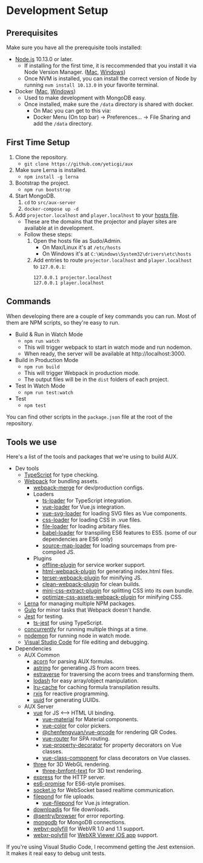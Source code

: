 # Development Setup

## Prerequisites

Make sure you have all the prerequisite tools installed:

- [Node.js](https://nodejs.org/en/download/) 10.13.0 or later.
    - If installing for the first time, it is reccommended that you install it via Node Version Manager. ([Mac][nvm-mac], [Windows][nvm-windows])
    - Once NVM is installed, you can install the correct version of Node by running `nvm install 10.13.0` in your favorite terminal.
- Docker ([Mac][docker-for-mac], [Windows][docker-for-windows])
    - Used to make development with MongoDB easy.
    - Once installed, make sure the `/data` directory is shared with docker.
        - On Mac you can get to this via:
        - Docker Menu (On top bar) -> Preferences... -> File Sharing and add the `/data` directory.

## First Time Setup

1. Clone the repository.
    - `git clone https://github.com/yeticgi/aux`
2. Make sure Lerna is installed.
    - `npm install -g lerna`
3. Bootstrap the project.
    - `npm run bootstrap`
4. Start MongoDB.
    1. `cd` to `src/aux-server`
    2. `docker-compose up -d`
5. Add `projector.localhost` and `player.localhost` to your [hosts file][hosts-file].
    - These are the domains that the projector and player sites are available at in development.
    - Follow these steps:
        1. Open the hosts file as Sudo/Admin.
            - On Max/Linux it's at `/etc/hosts`
            - On Windows it's at `C:\Windows\System32\drivers\etc\hosts`
        2. Add entries to route `projector.localhost` and `player.localhost` to `127.0.0.1`:
            ```
            127.0.0.1 projector.localhost
            127.0.0.1 player.localhost
            ```

## Commands

When developing there are a couple of key commands you can run.
Most of them are NPM scripts, so they're easy to run.

- Build & Run in Watch Mode
    - `npm run watch`
    - This will trigger webpack to start in watch mode and run nodemon.
    - When ready, the server will be available at http://localhost:3000.
- Build in Production Mode
    - `npm run build`
    - This will trigger Webpack in production mode.
    - The output files will be in the `dist` folders of each project.
- Test In Watch Mode
    - `npm run test:watch`
- Test
    - `npm test`

You can find other scripts in the `package.json` file at the root of the repository.

## Tools we use

Here's a list of the tools and packages that we're using to build AUX.

- Dev tools
    - [TypeScript](https://github.com/Microsoft/TypeScript) for type checking.
    - [Webpack](https://webpack.js.org/) for bundling assets.
        - [webpack-merge](https://github.com/survivejs/webpack-merge) for dev/production configs.
        - Loaders
            - [ts-loader](https://github.com/TypeStrong/ts-loader) for TypeScript integration.
            - [vue-loader](https://github.com/vuejs/vue-loader) for Vue.js integration.
            - [vue-svg-loader](https://github.com/visualfanatic/vue-svg-loader) for loading SVG files as Vue components.
            - [css-loader](https://github.com/webpack-contrib/css-loader) for loading CSS in .vue files.
            - [file-loader](https://github.com/webpack-contrib/file-loader) for loading arbitary files.
            - [babel-loader](https://github.com/babel/babel-loader) for transpiling ES6 features to ES5. (some of our dependencies are ES6 only)
            - [source-map-loader](https://github.com/webpack-contrib/source-map-loader) for loading sourcemaps from pre-compiled JS.
        - Plugins
            - [offline-plugin](https://github.com/NekR/offline-plugin) for service worker support.
            - [html-webpack-plugin](https://github.com/jantimon/html-webpack-plugin) for generating index.html files.
            - [terser-webpack-plugin](https://github.com/webpack-contrib/terser-webpack-plugin) for minifying JS.
            - [clean-webpack-plugin](https://github.com/johnagan/clean-webpack-plugin) for clean builds.
            - [mini-css-extract-plugin](https://github.com/webpack-contrib/mini-css-extract-plugin) for splitting CSS into its own bundle.
            - [optimize-css-assets-webpack-plugin](https://github.com/NMFR/optimize-css-assets-webpack-plugin) for minifying CSS.
    - [Lerna](https://github.com/lerna/lerna) for managing multiple NPM packages.
    - [Gulp](https://gulpjs.com/) for minor tasks that Webpack doesn't handle.
    - [Jest](https://jestjs.io/) for testing.
        - [ts-jest](https://kulshekhar.github.io/ts-jest/) for using TypeScript.
    - [concurrently](https://github.com/kimmobrunfeldt/concurrently) for running multiple things at a time.
    - [nodemon](https://nodemon.io/) for running node in watch mode.
    - [Visual Studio Code](https://code.visualstudio.com/) for file editing and debugging.
- Dependencies
    - AUX Common
        - [acorn](https://github.com/acornjs/acorn) for parsing AUX formulas.
        - [astring](https://github.com/davidbonnet/astring) for generating JS from acorn trees.
        - [estraverse](https://github.com/estools/estraverse) for traversing the acorn trees and transforming them.
        - [lodash](https://lodash.com/) for easy array/object manipulation.
        - [lru-cache](https://github.com/isaacs/node-lru-cache) for caching formula transpilation results.
        - [rxjs](https://github.com/ReactiveX/rxjs) for reactive programming.
        - [uuid](https://github.com/kelektiv/node-uuid) for generating UUIDs.
    - AUX Server
        - [vue](https://github.com/vuejs/vue) for JS <--> HTML UI binding.
            - [vue-material](https://github.com/vuematerial/vue-material) for Material components.
            - [vue-color](https://github.com/xiaokaike/vue-color) for color pickers.
            - [@chenfengyuan/vue-qrcode](https://fengyuanchen.github.io/vue-qrcode/) for rendering QR Codes.
            - [vue-router](https://github.com/vuejs/vue-router) for SPA routing.
            - [vue-property-decorator](https://github.com/kaorun343/vue-property-decorator) for property decorators on Vue classes.
            - [vue-class-component](https://github.com/vuejs/vue-class-component) for class decorators on Vue classes.
        - [three](https://threejs.org/) for 3D WebGL rendering.
            - [three-bmfont-text](https://github.com/Jam3/three-bmfont-text) for 3D text rendering.
        - [express](http://expressjs.com/) for the HTTP server.
        - [es6-promise](https://github.com/stefanpenner/es6-promise) for ES6-style promises.
        - [socket.io](https://github.com/socketio/socket.io) for WebSocket based realtime communication.
        - [filepond](https://github.com/pqina/filepond) for file uploads.
            - [vue-filepond](https://github.com/pqina/vue-filepond) for Vue.js integration.
        - [downloadjs](https://github.com/rndme/download) for file downloads.
        - [@sentry/browser](https://github.com/getsentry/sentry-javascript/tree/master/packages/browser) for error reporting.
        - [mongodb](https://github.com/mongodb/node-mongodb-native) for MongoDB connections.
        - [webvr-polyfill](https://github.com/immersive-web/webvr-polyfill) for WebVR 1.0 and 1.1 support.
        - [webxr-polyfill](https://github.com/mozilla/webxr-polyfill) for [WebXR Viewer iOS app](https://github.com/mozilla-mobile/webxr-ios) support.

If you're using Visual Studio Code, I recommend getting the Jest extension. It makes it real easy to debug unit tests.

[docker-for-mac]: https://docs.docker.com/v17.12/docker-for-mac/install/
[docker-for-windows]: https://docs.docker.com/docker-for-windows/install/
[nvm-mac]: https://github.com/creationix/nvm
[nvm-windows]: https://github.com/coreybutler/nvm-windows
[hosts-file]: https://en.wikipedia.org/wiki/Hosts_(file)